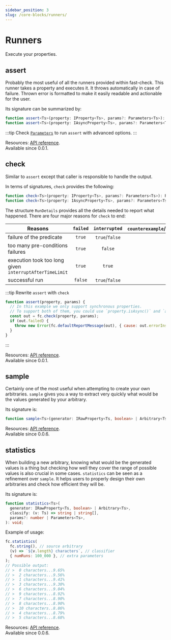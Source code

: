```yaml
---
sidebar_position: 3
slug: /core-blocks/runners/
---
```


# Runners

Execute your properties.

## assert

Probably the most useful of all the runners provided within fast-check. This runner takes a property and executes it. It throws automatically in case of failure. Thrown error is formatted to make it easily readable and actionable for the user.

Its signature can be summarized by:

```ts
function assert<Ts>(property: IProperty<Ts>, params?: Parameters<Ts>): void;
function assert<Ts>(property: IAsyncProperty<Ts>, params?: Parameters<Ts>): Promise<void>;
```

:::tip
Check [`Parameters`](https://fast-check.dev/api-reference/interfaces/Parameters.html) to run `assert` with advanced options.
:::

Resources: [API reference](https://fast-check.dev/api-reference/functions/assert.html).  
Available since 0.0.1.

## check

Similar to `assert` except that caller is responsible to handle the output.

In terms of signatures, `check` provides the following:

```ts
function check<Ts>(property: IProperty<Ts>, params?: Parameters<Ts>): RunDetails<Ts>;
function check<Ts>(property: IAsyncProperty<Ts>, params?: Parameters<Ts>): Promise<RunDetails<Ts>>;
```

The structure `RunDetails` provides all the details needed to report what happened. There are four major reasons for `check` to end:

| Reasons                                                 | `failed` | `interrupted`  | `counterexample`/`counterexamplePath`/`error` |
| ------------------------------------------------------- | :------: | :------------: | :-------------------------------------------: |
| failure of the predicate                                |  `true`  | `true`/`false` |                  _not null_                   |
| too many pre-conditions failures                        |  `true`  |    `false`     |                    `null`                     |
| execution took too long given `interruptAfterTimeLimit` |  `true`  |     `true`     |                    `null`                     |
| successful run                                          | `false`  | `true`/`false` |                    `null`                     |

:::tip Rewrite `assert` with `check`

```js
function assert(property, params) {
  // In this example we only support synchronous properties.
  // To support both of them, you could use `property.isAsync()` and `asyncDefaultReportMessage`.
  const out = fc.check(property, params);
  if (out.failed) {
    throw new Error(fc.defaultReportMessage(out), { cause: out.errorInstance });
  }
}
```

:::

Resources: [API reference](https://fast-check.dev/api-reference/functions/check.html).  
Available since 0.0.1.

## sample

Certainly one of the most useful when attempting to create your own arbitraries. `sample` gives you a way to extract very quickly what would be the values generated by your arbitrary.

Its signature is:

```ts
function sample<Ts>(generator: IRawProperty<Ts, boolean> | Arbitrary<Ts>, params?: number | Parameters<Ts>): Ts[];
```

Resources: [API reference](https://fast-check.dev/api-reference/functions/sample.html).  
Available since 0.0.6.

## statistics

When building a new arbitrary, knowing what would be the generated values is a thing but checking how well they cover the range of possible values is also crucial in some cases. `statistics` can be seen as a refinement over `sample`. It helps users to properly design their own arbitraries and check how efficient they will be.

Its signature is:

```ts
function statistics<Ts>(
  generator: IRawProperty<Ts, boolean> | Arbitrary<Ts>,
  classify: (v: Ts) => string | string[],
  params?: number | Parameters<Ts>,
): void;
```

Example of usage:

```js
fc.statistics(
  fc.string(), // source arbitrary
  (v) => `${v.length} characters`, // classifier
  { numRuns: 100_000 }, // extra parameters
);
// Possible output:
// >  0 characters...9.65%
// >  2 characters...9.56%
// >  1 characters...9.41%
// >  3 characters...9.30%
// >  6 characters...9.04%
// >  9 characters...8.92%
// >  7 characters...8.90%
// >  8 characters...8.90%
// >  10 characters..8.86%
// >  4 characters...8.79%
// >  5 characters...8.68%
```

Resources: [API reference](https://fast-check.dev/api-reference/functions/statistics.html).  
Available since 0.0.6.
